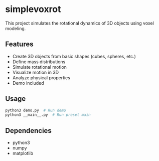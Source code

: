 # simplevoxrot

This project simulates the rotational dynamics of 3D objects using voxel modeling.

## Features

- Create 3D objects from basic shapes (cubes, spheres, etc.)
- Define mass distributions
- Simulate rotational motion
- Visualize motion in 3D
- Analyze physical properties
- Demo included

## Usage

```bash
python3 demo.py  # Run demo
python3 __main__.py  # Run preset main
```

## Dependencies

- python3
- numpy
- matplotlib

